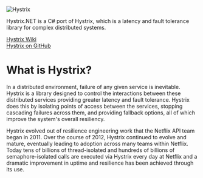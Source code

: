 ![Hystrix](https://camo.githubusercontent.com/e871b5d002a9699e7a2d9fa0178af5c72f0743e0/68747470733a2f2f6e6574666c69782e6769746875622e636f6d2f487973747269782f696d616765732f687973747269782d6c6f676f2d7461676c696e652d3835302e706e67 "Hystrix")

Hystrix.NET is a C# port of Hystrix, which is a latency and fault tolerance library for complex distributed systems.

[Hystrix Wiki](https://github.com/Netflix/Hystrix/wiki)  
[Hystrix on GitHub](https://github.com/Netflix/Hystrix)

# What is Hystrix?
In a distributed environment, failure of any given service is inevitable. Hystrix is a library designed to control the interactions between these distributed services providing greater latency and fault tolerance. Hystrix does this by isolating points of access between the services, stopping cascading failures across them, and providing fallback options, all of which improve the system's overall resiliency.

Hystrix evolved out of resilience engineering work that the Netflix API team began in 2011. Over the course of 2012, Hystrix continued to evolve and mature, eventually leading to adoption across many teams within Netflix. Today tens of billions of thread-isolated and hundreds of billions of semaphore-isolated calls are executed via Hystrix every day at Netflix and a dramatic improvement in uptime and resilience has been achieved through its use.

